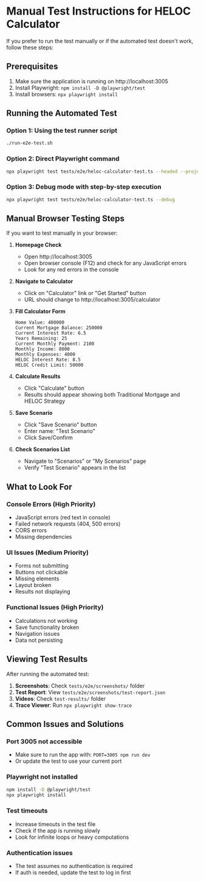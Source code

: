 # Manual Test Instructions for HELOC Calculator

If you prefer to run the test manually or if the automated test doesn't work, follow these steps:

## Prerequisites

1. Make sure the application is running on http://localhost:3005
2. Install Playwright: `npm install -D @playwright/test`
3. Install browsers: `npx playwright install`

## Running the Automated Test

### Option 1: Using the test runner script

```bash
./run-e2e-test.sh
```

### Option 2: Direct Playwright command

```bash
npx playwright test tests/e2e/heloc-calculator-test.ts --headed --project=chromium
```

### Option 3: Debug mode with step-by-step execution

```bash
npx playwright test tests/e2e/heloc-calculator-test.ts --debug
```

## Manual Browser Testing Steps

If you want to test manually in your browser:

1. **Homepage Check**
   - Open http://localhost:3005
   - Open browser console (F12) and check for any JavaScript errors
   - Look for any red errors in the console

2. **Navigate to Calculator**
   - Click on "Calculator" link or "Get Started" button
   - URL should change to http://localhost:3005/calculator

3. **Fill Calculator Form**

   ```
   Home Value: 400000
   Current Mortgage Balance: 250000
   Current Interest Rate: 6.5
   Years Remaining: 25
   Current Monthly Payment: 2100
   Monthly Income: 8000
   Monthly Expenses: 4000
   HELOC Interest Rate: 8.5
   HELOC Credit Limit: 50000
   ```

4. **Calculate Results**
   - Click "Calculate" button
   - Results should appear showing both Traditional Mortgage and HELOC Strategy

5. **Save Scenario**
   - Click "Save Scenario" button
   - Enter name: "Test Scenario"
   - Click Save/Confirm

6. **Check Scenarios List**
   - Navigate to "Scenarios" or "My Scenarios" page
   - Verify "Test Scenario" appears in the list

## What to Look For

### Console Errors (High Priority)

- JavaScript errors (red text in console)
- Failed network requests (404, 500 errors)
- CORS errors
- Missing dependencies

### UI Issues (Medium Priority)

- Forms not submitting
- Buttons not clickable
- Missing elements
- Layout broken
- Results not displaying

### Functional Issues (High Priority)

- Calculations not working
- Save functionality broken
- Navigation issues
- Data not persisting

## Viewing Test Results

After running the automated test:

1. **Screenshots**: Check `tests/e2e/screenshots/` folder
2. **Test Report**: View `tests/e2e/screenshots/test-report.json`
3. **Videos**: Check `test-results/` folder
4. **Trace Viewer**: Run `npx playwright show-trace`

## Common Issues and Solutions

### Port 3005 not accessible

- Make sure to run the app with: `PORT=3005 npm run dev`
- Or update the test to use your current port

### Playwright not installed

```bash
npm install -D @playwright/test
npx playwright install
```

### Test timeouts

- Increase timeouts in the test file
- Check if the app is running slowly
- Look for infinite loops or heavy computations

### Authentication issues

- The test assumes no authentication is required
- If auth is needed, update the test to log in first
